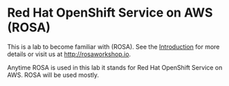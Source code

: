 # Red Hat OpenShift Service on AWS (ROSA)

This is a lab to become familiar with (ROSA).  See the [Introduction](/ROSA/index.md) for more details or visit us at http://rosaworkshop.io.

Anytime ROSA is used in this lab it stands for Red Hat OpenShift Service on AWS.  ROSA will be used mostly.
